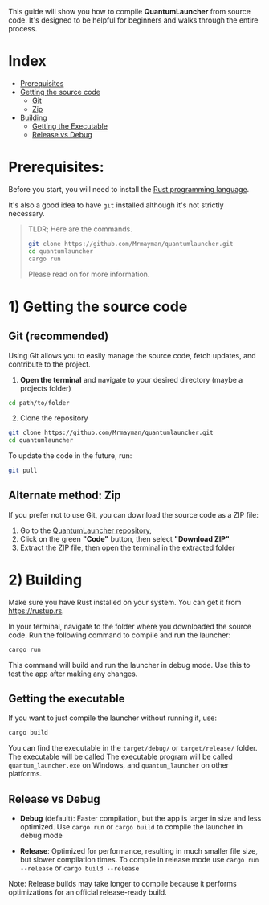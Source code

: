 This guide will show you how to compile **QuantumLauncher**
from source code. It's designed to be helpful for beginners and walks
through the entire process.

# Index
- [Prerequisites](#prerequisites)
- [Getting the source code](#1-getting-the-source-code)
  - [Git](#git-recommended)
  - [Zip](#alternate-method-zip)
- [Building](#2-building)
  - [Getting the Executable](#getting-the-executable)
  - [Release vs Debug](#release-vs-debug)

# Prerequisites:

Before you start, you will need to install
the [Rust programming language](https://rustup.rs/).

It's also a good idea to have `git` installed although
it's not strictly necessary.

> TLDR; Here are the commands.
> ```sh
> git clone https://github.com/Mrmayman/quantumlauncher.git
> cd quantumlauncher
> cargo run
> ```
> Please read on for more information.

# 1) Getting the source code

## Git (recommended)

Using Git allows you to easily manage the source code,
fetch updates, and contribute to the project.

1. **Open the terminal** and navigate to your desired directory (maybe a projects folder)
```sh
cd path/to/folder
```

2. Clone the repository

```sh
git clone https://github.com/Mrmayman/quantumlauncher.git
cd quantumlauncher
```

To update the code in the future, run:
```sh
git pull
```

## Alternate method: Zip

If you prefer not to use Git,
you can download the source code as a ZIP file:

1. Go to the [QuantumLauncher repository](https://github.com/Mrmayman/quantumlauncher),
2. Click on the green **"Code"** button, then select **"Download ZIP"**
4. Extract the ZIP file, then open the terminal in the extracted folder

# 2) Building

Make sure you have Rust installed on your system.
You can get it from <https://rustup.rs>.

In your terminal, navigate to the folder where you
downloaded the source code. Run the following command
to compile and run the launcher:

```sh
cargo run
```

This command will build and run the launcher in debug mode.
Use this to test the app after making any changes.

## Getting the executable

If you want to just compile the launcher without running it, use:

```sh
cargo build
```

You can find the executable in the `target/debug/`
or `target/release/` folder. The executable will be called
The executable program will be called `quantum_launcher.exe`
on Windows, and `quantum_launcher` on other platforms.

## Release vs Debug

- **Debug** (default): Faster compilation, but the app is
  larger in size and less optimized. Use `cargo run` or `cargo build`
  to compile the launcher in debug mode

- **Release**: Optimized for performance, resulting in much
  smaller file size, but slower compilation times. To compile in release mode
  use `cargo run --release` or `cargo build --release`

Note: Release builds may take longer to compile because it performs
optimizations for an official release-ready build.
